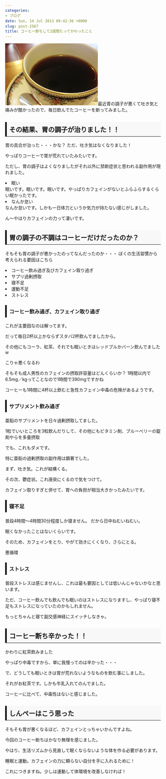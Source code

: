 ```yaml
---
categories:
- ブログ
date: Sun, 14 Jul 2013 09:42:36 +0000
slug: post-2567
title: コーヒー断ちして2週間たってかわったこと
---
```


![](images/10b04484e8772b95043523fdbb843ff4.jpg)最近胃の調子が悪くて吐き気と痛みが酷かったので、毎日飲んでたコーヒーを断ってみました。<!--more-->
&nbsp;
&nbsp;
&nbsp;


<h2><div style="padding: 8px 8px; border-color: #000000; border-width: 0 0 1px 5px; border-style: solid; background: #F8F8F8;"><b>その結果、胃の調子が治りました！！</b></div></h2>

胃の具合が治った・・・かな？
ただ、吐き気はなくなりました！

やっぱりコーヒーで胃が荒れていたみたいです。

ただし、胃の調子はよくなりましたがそれ以外に禁断症状と思われる副作用が現れました。
<li>眠い</li>
眠いです。眠いです。眠いです。やっぱりカフェインがないとふらふらするくらい眠かったです。

<li>なんか怠い</li>
なんか怠いです。しかも一日体力というか気力が持たない感じがしました。

ん〜やはりカフェインの力って凄いです。


<h2><div style="padding: 8px 8px; border-color: #000000; border-width: 0 0 1px 5px; border-style: solid; background: #F8F8F8;"><b>胃の調子の不調はコーヒーだけだったのか？</b></div></h2>


そもそも胃の調子が悪かったのってなんだったのか・・・
ぼくの生活習慣から考えられる要因はこちら
<li>コーヒー飲み過ぎ及びカフェイン取り過ぎ</li>
<li>サプリ過剰摂取</li>
<li>寝不足</li>
<li>運動不足</li>
<li>ストレス</li>


<h3><div style="padding: 8px 8px; border-color: #000000; border-width: 0 0 0px 5px; border-style: solid;"><b>コーヒー飲み過ぎ、カフェイン取り過ぎ
</b></div></h3>

これが主要因なのは解ってます。

だって毎日2杯以上かならずスタバ2杯飲んでましたから。

その他にもコーラ、紅茶、それでも眠いときはレッドブルかバーン飲んでましたw

こりゃ悪くなるわ


そもそも成人男性のカフェインの摂取許容量はどんくらいか？
1時間以内で6.5mg／kgってことなので1時間で390mgですかね


コーヒーも1時間に4杯以上飲むと急性カフェイン中毒の危険があるようです。


<h3><div style="padding: 8px 8px; border-color: #000000; border-width: 0 0 0px 5px; border-style: solid;"><b>サプリメント飲み過ぎ</b></div></h3>

亜鉛のサプリメントを日々過剰摂取してました。

1粒でいいところを3粒飲んだりして、その他にもビタミン剤、ブルーベリーの錠剤やらを多量摂取

でも、これもダメです。

特に亜鉛の過剰摂取の副作用は顕著でした。


まず、吐き気。これが結構くる。

その次、鬱症状。これ唐突にくるので気をつけて。


カフェイン取りすぎと併せて、胃への負担が相当大きかったみたいです。



<h3><div style="padding: 8px 8px; border-color: #000000; border-width: 0 0 0px 5px; border-style: solid;"><b>寝不足</b></div></h3>

普段4時間〜4時間30分程度しか寝ません。
だから日中ねむいねむい。

眠くなかったことはないくらいです。

そのため、カフェインをとり、やがて効きにくくなり、さらにとる。


悪循環



<h3><div style="padding: 8px 8px; border-color: #000000; border-width: 0 0 0px 5px; border-style: solid;"><b>ストレス</b></div></h3>

普段ストレスは感じませんし、これは最も要因としては低いんじゃないかなと思います。

ただ、コーヒー飲んでも飲んでも眠いのはストレスになりますし、やっぱり寝不足もストレスになっていたのかもしれません。

もっとちゃんと寝て副交感神経にスイッチしなきゃ。




<h2><div style="padding: 8px 8px; border-color: #000000; border-width: 0 0 1px 5px; border-style: solid; background: #F8F8F8;"><b>コーヒー断ち辛かった！！</b></div></h2>

かわりに紅茶飲みました



やっぱり中毒ですから、単に我慢ってのは辛かった・・・

で、どうしても眠いときは胃が荒れないようなものを飲む事にしました。

それがお紅茶です。しかも牛乳入れてのんでました。

コーヒーに比べて、中毒性はないと感じました。



<h2><div style="padding: 8px 8px; border-color: #000000; border-width: 0 0 1px 5px; border-style: solid; background: #F8F8F8;"><b>しんぺーはこう思った</b></div></h2>

そもそも胃が悪くなるほど、カフェインとっちゃいかんですよね。

今回のコーヒー断ちはかなり無理を感じました。

やはり、生活リズムから見直して眠くならないような体を作る必要があります。

睡眠と運動。カフェインの力に頼らない自分を手に入れるために！

これにつきますね。少しは運動して体環境を改善しなければ！